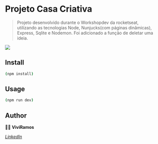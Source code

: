 
# Projeto Casa Criativa

> Projeto desenvolvido durante o Workshopdev da rocketseat, utilizando as tecnologias Node, Nunjucks(com páginas dinâmicas), Express, Sqlite e Nodemon. Foi adicionado a função de deletar uma ideia.

![](casaCriativa.gif)

## Install

```sh
(npm install)
```

## Usage

```sh
(npm run dev) 
```

## Author 
:woman_technologist: **ViviRamos**

[*LinkedIn*](https://linkedin.com/in/viviane-ramos-luz-346169187)
